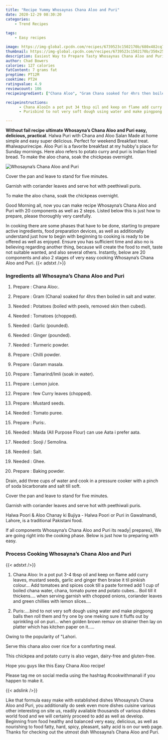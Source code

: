 ```yaml
---
title: "Recipe Yummy Whosaynas Chana Aloo and Puri"
date: 2020-12-29 08:30:20
categories:
    - Trend Recipes
    
tags:
    - Easy recipes

image: https://img-global.cpcdn.com/recipes/6739523c1502170b/680x482cq70/whosaynas-chana-aloo-and-puri-recipe-main-photo.jpg
thumbnail: https://img-global.cpcdn.com/recipes/6739523c1502170b/350x250cq70/whosaynas-chana-aloo-and-puri-recipe-main-photo.jpg
description: Easiest Way to Prepare Tasty Whosaynas Chana Aloo and Puri with 20 ingredients and 2 stages of easy cooking.
author: Chad Bowers
calories: 127 calories
fatContent: 7 grams fat
preptime: PT12M
cooktime: PT2H
ratingvalue: 4.9
reviewcount: 106
recipeingredient: ["Chana Aloo", "Gram Chana soaked for 4hrs then boiled in salt and water", "Potatoes boiled with peels removed skin then cubed", "Tomatoes chopped", "Garlic pounded", "Ginger pounded", "Turmeric powder", "Chilli powder", "Garam masala", "TamarindImli soak in water", "Lemon juice", "few Curry leaves chopped", "Mustard seeds", "Tomato puree", "Puris", "Maida All Purpose Flour can use Aata i prefer aata", "Sooji  Semolina", "Salt", "Ghee", "Baking powder"]

recipeinstructions: 
      - Chana AlooIn a pot put 34 tbsp oil and keep on flame add curry leaves mustard seeds garlic and ginger then braise it til pinkish colourAdd tomatoes and spices cook till a paste formed add 1 cup of boiled chana water chana tomato puree and potato cubesBoil till it thickenswhen serving garnish with chopped onions coriander leaves and green chillies with lemon slices 
      - Purisbind to not very soft dough using water and make pingpong balls then roll them and fry one by one meking sure it fluffs out by sprinkling oil on puriwhen golden brown remuv on strainer then lay on platter which has kitchen paper on it

---
```




**Without fail recipe ultimate Whosayna’s Chana Aloo and Puri easy, delicious, practical**. Halwa Puri with Chana and Aloo Salan Made at home simple and easy super delicious. Perfect for weekend Breakfast treat. #halwapurirecipe. Aloo Puri is a favorite breakfast at my hubby&#39;s place for Sunday mornings. Here aloo refers to potato curry and puri is Indian fried bread. To make the aloo chana, soak the chickpeas overnight.


![Whosayna’s Chana Aloo and Puri](https://img-global.cpcdn.com/recipes/6739523c1502170b/680x482cq70/whosaynas-chana-aloo-and-puri-recipe-main-photo.jpg "Whosayna’s Chana Aloo and Puri")



Cover the pan and leave to stand for five minutes.

Garnish with coriander leaves and serve hot with peethiwali puris.

To make the aloo chana, soak the chickpeas overnight.


Good Morning all, now you can make recipe Whosayna’s Chana Aloo and Puri with 20 components as well as 2 steps. Listed below this is just how to prepare, please thoroughly very carefully.

In cooking there are some phases that have to be done, starting to prepare active ingredients, food preparation devices, as well as additionally understand just how to begin with beginning to cooking is ready to be offered as well as enjoyed. Ensure you has sufficient time and also no is believing regarding another thing, because will create the food to melt, taste not suitable wanted, and also several others. Instantly, below are 20 components and also 2 stages of very easy cooking Whosayna’s Chana Aloo and Puri.
{{< adstxt />}}

### Ingredients all Whosayna’s Chana Aloo and Puri


1. Prepare  : Chana Aloo:.

1. Prepare  : Gram (Chana) soaked for 4hrs then boiled in salt and water.

1. Needed  : Potatoes (boiled with peels, removed skin then cubed).

1. Needed  : Tomatoes (chopped).

1. Needed  : Garlic (pounded).

1. Needed  : Ginger (pounded).

1. Needed  : Turmeric powder.

1. Prepare  : Chilli powder.

1. Prepare  : Garam masala.

1. Prepare  : Tamarind/Imli (soak in water).

1. Prepare  : Lemon juice.

1. Prepare  : few Curry leaves (chopped).

1. Prepare  : Mustard seeds.

1. Needed  : Tomato puree.

1. Prepare  : Puris:.

1. Needed  : Maida (All Purpose Flour) can use Aata i prefer aata.

1. Needed  : Sooji / Semolina.

1. Needed  : Salt.

1. Needed  : Ghee.

1. Prepare  : Baking powder.


Drain, add three cups of water and cook in a pressure cooker with a pinch of soda bicarbonate and salt till soft.

Cover the pan and leave to stand for five minutes.

Garnish with coriander leaves and serve hot with peethiwali puris.

Halwa Poori &amp; Aloo Chanay ki Bujiya - Halwa Poori or Puri in Gawalmandi, Lahore, is a traditional Pakistani food.


If all components Whosayna’s Chana Aloo and Puri its ready| prepares}, We are going right into the cooking phase. Below is just how to preparing with easy.

### Process Cooking Whosayna’s Chana Aloo and Puri

{{< adstxt />}}


1. Chana Aloo:
In a pot put 3-4 tbsp oil and keep on flame add curry leaves, mustard seeds, garlic and ginger then braise it til pinkish colour...
Add tomatoes and spices cook till a paste formed add 1 cup of boiled chana water, chana, tomato puree and potato cubes...
Boil till it thickens....
when serving garnish with chopped onions, coriander leaves and green chillies with lemon slices....



1. Puris:....bind to not very soft dough using water and make pingpong balls then roll them and fry one by one meking sure it fluffs out by sprinkling oil on puri...
when golden brown remuv on strainer then lay on platter which has kitchen paper on it.....




Owing to the popularity of &#34;Lahori.

Serve this chana aloo over rice for a comforting meal.

This chickpea and potato curry is also vegan, dairy-free and gluten-free.

Hope you guys like this Easy Chana Aloo recipe!

Please tag me on social media using the hashtag #cookwithmanali if you happen to make it.


{{< adslink />}}

Like that formula easy make with established dishes Whosayna’s Chana Aloo and Puri, you additionally do seek even more dishes cuisine various other interesting on site us, readily available thousands of various dishes world food and we will certainly proceed to add as well as develop. Beginning from food healthy and balanced very easy, delicious, as well as nourishing to food fatty, hard, spicy, pleasant, salty acid is on our web page. Thanks for checking out the utmost dish Whosayna’s Chana Aloo and Puri.
